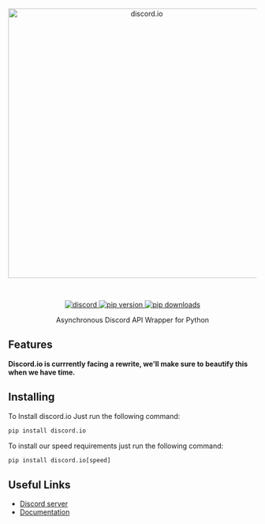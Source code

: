 <div align='center'>
    <br />
    <p>
        <a href="https://github.com/VincentRPS/discord.io"><img src="https://raw.githubusercontent.com/VincentRPS/discord.io/master/docs/assets/discord.io.png" width="546" alt="discord.io" /></a>
    </p>
    <br />
    <p>
        <a href="https://discord.gg/cvCAwntVhm"><img src="https://img.shields.io/discord/935701676948590642?color=5865F2&logo=discord&logoColor=white" alt="discord"> </a>
        <a href="https://pypi.org/project/discord.io"><img src="https://img.shields.io/pypi/v/discord.io?label=pip" alt="pip version"> </a>
        <a href="https://pypi.org/project/discord.io"><img src="https://static.pepy.tech/personalized-badge/discord-io?period=total&units=abbreviation&left_color=grey&right_color=green&left_text=downloads" alt="pip downloads"> </a>
    </p>
</div>

<p align='center'>
Asynchronous Discord API Wrapper for Python
</p>

## Features

**Discord.io is currrently facing a rewrite, we'll make sure to beautify this when we have time.**

## Installing

To Install discord.io Just run the following command:

```py
pip install discord.io
```

To install our speed requirements just run the following command:

```py
pip install discord.io[speed]
```

## Useful Links

- [Discord server](https://discord.gg/cvCAwntVhm)
- [Documentation](https://discord.readthedocs.io/)
